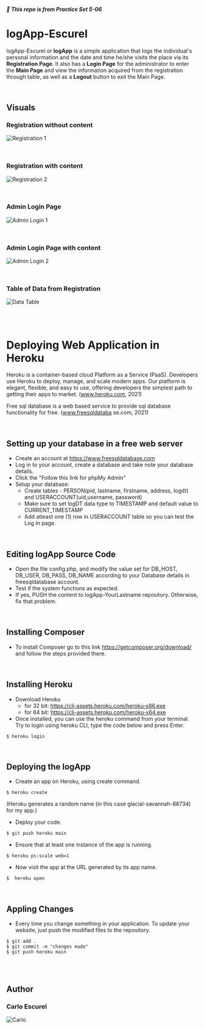 ##### :space_invader: This repo is from Practice Set 5-06

# logApp-Escurel

logApp-Escurel or **logApp** is a simple application that logs the individual's personal information and the date and time he/she visits the place via its **Registration Page**. It also has a **Login Page** for the administrator to enter the **Main Page** and view the information acquired from the registration through table, as well as a **Logout** button to exit the Main Page.

<br />

## Visuals

### **Registration without content**

![Registration 1](1.png)

<br />

### **Registration with content**

![Registration 2](2.png)

<br />

### **Admin Login Page**

![Admin Login 1](3.png)

<br />

### **Admin Login Page with content**

![Admin Login 2](4.png)

<br />

### **Table of Data from Registration**

![Data Table](5.png)

<br /> <br />

# Deploying Web Application in Heroku
Heroku is a container-based cloud Platform as a Service (PaaS). Developers use Heroku to deploy, manage,
and scale modern apps. Our platform is elegant, flexible, and easy to use, offering developers the simplest
path to getting their apps to market. (www.heroku.com, 2021)

Free sql database is a web based service to provide sql database functionality for free. (www.freesqldataba
se.com, 2021)

<br />

## Setting up your database in a free web server
* Create an account at https://www.freesqldatabase.com
* Log in to your account, create a database and take note your database details.
* Click the "Follow this link for phpMy Admin"
* Setup your database:  
    * Create tables - PERSON(pid, lastname, firstname, address, logdt) and USERACCOUNT(uid,username, password)  
    * Make sure to set logDT data type to TIMESTAMP and default value to CURRENT_TIMESTAMP  
    * Add atleast one (1) row in USERACCOUNT table so you can test the Log In page.

<br />

## Editing logApp Source Code
* Open the file config.php, and modify the value set for DB_HOST, DB_USER, DB_PASS, DB_NAME
according to your Database details in freesqldatabase account.
* Test if the system functions as expected.
*  If yes, PUSH the content to logApp-YourLastname repository. Otherwise, fix that problem.

<br />

## Installing Composer
* To install Composer go to this link https://getcomposer.org/download/ and follow the steps provided there.

<br />

## Installing Heroku
* Download Heroku
    * for 32 bit: https://cli-assets.heroku.com/heroku-x86.exe 
    * for 64 bit: https://cli-assets.heroku.com/heroku-x64.exe  
* Once installed, you can use the heroku command from your terminal. Try to login using heroku CLI, type the code below and press Enter.

```
$ heroku login
```

<br />

## Deploying the logApp
* Create an app on Heroku, using create command.
```
$ heroku create
```
(Heroku generates a random name (in this case glacial-savannah-88734) for my app.)

* Deploy your code.
```
$ git push heroku main
```
* Ensure that at least one instance of the app is running.
```
$ heroku ps:scale web=1
```

* Now visit the app at the URL generated by its app name.
```
$  heroku open
```
<br />

## Appling Changes
* Every time you change something in your application. To update your website, just push the modified files
to the repository.
```
$ git add .
$ git commit -m "changes made"
$ git push heroku main
```
<br /> <br />

## Author

### **Carlo Escurel**

![Carlo](Author1.png)






